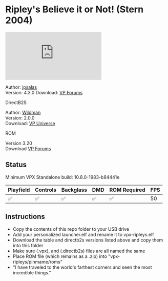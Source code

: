 # Ripley's Believe it or Not! (Stern 2004)

![Table Preview](https://www.vpforums.org/index.php?s=d77dd11d3a10617da44805808363ef29&app=downloads&module=display&section=screenshot&record=114134&id=13043&full=1)

Author: [jpsalas](https://www.vpforums.org/index.php?showuser=277)  
Version: 4.3.0 
Download: [VP Forums](https://www.vpforums.org/index.php?app=downloads&showfile=13043)

DirectB2S

Author: [Wildman](https://vpuniverse.com/profile/5-wildman/)  
Version: 2.0.0  
Download: [VP Universe](https://vpuniverse.com/files/file/5067-ripleys-believe-it-or-not-stern-2003/)

ROM

Version 3.20  
Download [VP Forums](https://www.vpforums.org/index.php?app=downloads&showfile=317)

## Status 

Minimum VPX Standalone build: 10.8.0-1983-b84441e

| Playfield | Controls | Backglass | DMD | ROM Required | FPS | 
|-----------|----------|-----------|-----|--------------|-----|
| :white_check_mark: | :white_check_mark: | :white_check_mark: | :white_check_mark: | :white_check_mark: | 50 |

## Instructions

- Copy the contents of this repo folder to your USB drive
- Add your personalized launcher.elf and rename it to vpx-ripleys.elf
- Download the table and directb2s versions listed above and copy them into this folder
- Make sure (.vpx), and (.directb2s) files are all named the same
- Place ROM file (which remains as a .zip) into "vpx-ripleys/pinmame/roms"
- "I have traveled to the world's farthest corners and seen the most incredible things."
